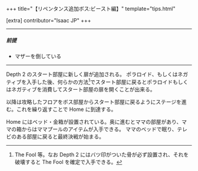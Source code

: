 +++
title="【リペンタンス追加ボス:ビースト編】"
template="tips.html"

[extra]
contributor="Isaac JP"
+++

---

##### 前提

- マザーを倒している

---

Depth 2 のスタート部屋に新しく扉が追加される。
ポラロイド、もしくはネガティブを入手した後、何らかの方法[^1]でスタート部屋に戻るとポラロイドもしくはネガティブを消費してスタート部屋の扉を開くことが出来る。

以降は攻略したフロアをボス部屋からスタート部屋に戻るようにステージを進む。これを繰り返すことで Home に到達する。

Home にはベッド・金箱が設置されている。奥に進むとママの部屋があり、ママの箱からはママプールのアイテムが入手できる。
ママのベッドで眠り、テレビのある部屋に戻ると最終決戦が始まる。

[^1]: The Fool 等。なお Depth 2 にはバツ印がついた骨が必ず設置され、それを破壊すると The Fool を確定で入手できる。